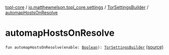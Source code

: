 [topl-core](../../index.md) / [io.matthewnelson.topl_core.settings](../index.md) / [TorSettingsBuilder](index.md) / [automapHostsOnResolve](./automap-hosts-on-resolve.md)

# automapHostsOnResolve

`fun automapHostsOnResolve(enable: `[`Boolean`](https://kotlinlang.org/api/latest/jvm/stdlib/kotlin/-boolean/index.html)`): `[`TorSettingsBuilder`](index.md) [(source)](https://github.com/05nelsonm/TorOnionProxyLibrary-Android/blob/master/topl-core/src/main/java/io/matthewnelson/topl_core/settings/TorSettingsBuilder.kt#L222)